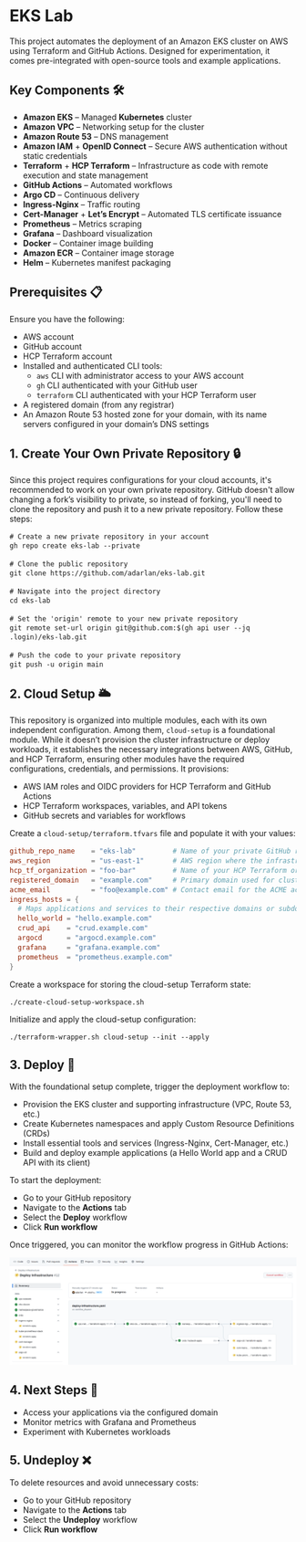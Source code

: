 # EKS Lab

This project automates the deployment of an Amazon EKS cluster on AWS using Terraform and GitHub Actions. Designed for experimentation, it comes pre-integrated with open-source tools and example applications.

## Key Components 🛠️

- __Amazon EKS__ – Managed __Kubernetes__ cluster
- __Amazon VPC__ – Networking setup for the cluster
- __Amazon Route 53__ – DNS management
- __Amazon IAM__ + __OpenID Connect__ – Secure AWS authentication without static credentials
- __Terraform__ + __HCP Terraform__ – Infrastructure as code with remote execution and state management
- __GitHub Actions__ – Automated workflows
- __Argo CD__ – Continuous delivery
- __Ingress-Nginx__ – Traffic routing
- __Cert-Manager__ + __Let’s Encrypt__ – Automated TLS certificate issuance
- __Prometheus__ – Metrics scraping
- __Grafana__ – Dashboard visualization
- __Docker__ – Container image building
- __Amazon ECR__ – Container image storage
- __Helm__ – Kubernetes manifest packaging

## Prerequisites 📋

Ensure you have the following:

- AWS account
- GitHub account
- HCP Terraform account
- Installed and authenticated CLI tools:
  - `aws` CLI with administrator access to your AWS account
  - `gh` CLI authenticated with your GitHub user
  - `terraform` CLI authenticated with your HCP Terraform user
- A registered domain (from any registrar)
- An Amazon Route 53 hosted zone for your domain, with its name servers configured in your domain’s DNS settings

## 1. Create Your Own Private Repository 🔒

Since this project requires configurations for your cloud accounts, it's recommended to work on your own private repository. GitHub doesn't allow changing a fork’s visibility to private, so instead of forking, you'll need to clone the repository and push it to a new private repository. Follow these steps:

```shell
# Create a new private repository in your account
gh repo create eks-lab --private

# Clone the public repository
git clone https://github.com/adarlan/eks-lab.git

# Navigate into the project directory
cd eks-lab

# Set the 'origin' remote to your new private repository
git remote set-url origin git@github.com:$(gh api user --jq .login)/eks-lab.git

# Push the code to your private repository
git push -u origin main
```

<!-- To pull updates from the public repository:

```shell
# Add the 'upstream' remote URL
git remote add upstream https://github.com/adarlan/eks-lab.git

# Set your private repository as default
gh repo set-default $(gh api user --jq .login)/eks-lab

# Fetch and merge updates
git fetch upstream
git merge upstream/main
``` -->

## 2. Cloud Setup 🌥️

This repository is organized into multiple modules, each with its own independent configuration. Among them, `cloud-setup` is a foundational module. While it doesn’t provision the cluster infrastructure or deploy workloads, it establishes the necessary integrations between AWS, GitHub, and HCP Terraform, ensuring other modules have the required configurations, credentials, and permissions. It provisions:

- AWS IAM roles and OIDC providers for HCP Terraform and GitHub Actions
- HCP Terraform workspaces, variables, and API tokens
- GitHub secrets and variables for workflows

Create a `cloud-setup/terraform.tfvars` file and populate it with your values:

<!-- ```conf
github_repo_name    = "eks-lab"
aws_region          = "us-east-1"
hcp_tf_organization = "example-org"
registered_domain   = "example.com"
acme_email          = "example@example.com"
ingress_hosts = {
  hello_world = "hello.example.com"
  crud_api    = "crud.example.com"
  argocd      = "argocd.example.com"
  grafana     = "grafana.example.com"
  prometheus  = "prometheus.example.com"
}
```

- `github_repo_name`: Name of your private GitHub repository where the project is hosted.
- `aws_region`: AWS region where the infrastructure will be deployed.
- `hcp_tf_organization`: Name of your HCP Terraform organization, matching the one in your HCP Terraform account.
- `registered_domain`: Primary domain used for cluster ingress and DNS configurations.
- `acme_email`: Contact email for the ACME (Automated Certificate Management Environment) account, required for issuing TLS certificates via Let's Encrypt.
- `ingress_hosts`: Maps application and service names to their respective domain or subdomain, enabling ingress routing within the cluster. -->

```conf
github_repo_name    = "eks-lab"         # Name of your private GitHub repository where the project is hosted.
aws_region          = "us-east-1"       # AWS region where the infrastructure will be deployed.
hcp_tf_organization = "foo-bar"         # Name of your HCP Terraform organization, matching the one in your HCP Terraform account.
registered_domain   = "example.com"     # Primary domain used for cluster ingress and DNS configurations.
acme_email          = "foo@example.com" # Contact email for the ACME account, required for issuing TLS certificates via Let's Encrypt.
ingress_hosts = { 
  # Maps applications and services to their respective domains or subdomains, enabling ingress routing within the cluster.
  hello_world = "hello.example.com"
  crud_api    = "crud.example.com"
  argocd      = "argocd.example.com"
  grafana     = "grafana.example.com"
  prometheus  = "prometheus.example.com"
}
```

Create a workspace for storing the cloud-setup Terraform state:

```shell
./create-cloud-setup-workspace.sh
```

Initialize and apply the cloud-setup configuration:

```shell
./terraform-wrapper.sh cloud-setup --init --apply
```

## 3. Deploy 🚀

With the foundational setup complete, trigger the deployment workflow to:

- Provision the EKS cluster and supporting infrastructure (VPC, Route 53, etc.)
- Create Kubernetes namespaces and apply Custom Resource Definitions (CRDs)
- Install essential tools and services (Ingress-Nginx, Cert-Manager, etc.)
- Build and deploy example applications (a Hello World app and a CRUD API with its client)

To start the deployment:

- Go to your GitHub repository
- Navigate to the __Actions__ tab
- Select the __Deploy__ workflow
- Click __Run workflow__

Once triggered, you can monitor the workflow progress in GitHub Actions:

![Deploy Workflow](./docs/deploy-workflow.png)

## 4. Next Steps 🎯

- Access your applications via the configured domain
- Monitor metrics with Grafana and Prometheus
- Experiment with Kubernetes workloads

## 5. Undeploy ❌

To delete resources and avoid unnecessary costs:

- Go to your GitHub repository
- Navigate to the __Actions__ tab
- Select the __Undeploy__ workflow
- Click __Run workflow__
